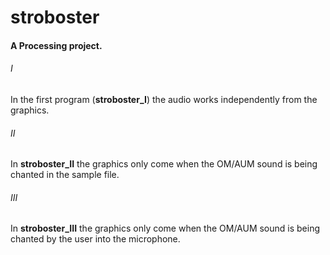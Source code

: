 # stroboster 
#### A Processing project.


###### I

In the first program (**stroboster_I**) the audio works independently from the graphics.

###### II

In **stroboster_II** the graphics only come when the OM/AUM sound is being chanted in the sample file.

###### III

In **stroboster_III** the graphics only come when the OM/AUM sound is being chanted by the user into the microphone.
